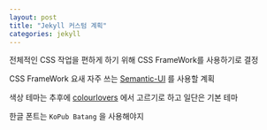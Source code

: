 ```yaml
---
layout: post
title: "Jekyll 커스텀 계획"
categories: jekyll
---
```

전체적인 CSS 작업을 편하게 하기 위해 CSS FrameWork를 사용하기로 결정

CSS FrameWork 요새 자주 쓰는 [Semantic-UI][semantic-ui] 를 사용할 계획

색상 테마는 추후에 [colourlovers][cl] 에서 고르기로 하고 일단은 기본 테마

한글 폰트는 `KoPub Batang` 을 사용해야지

[semantic-ui]: http://semantic-ui.com
[cl]: http://www.colourlovers.com